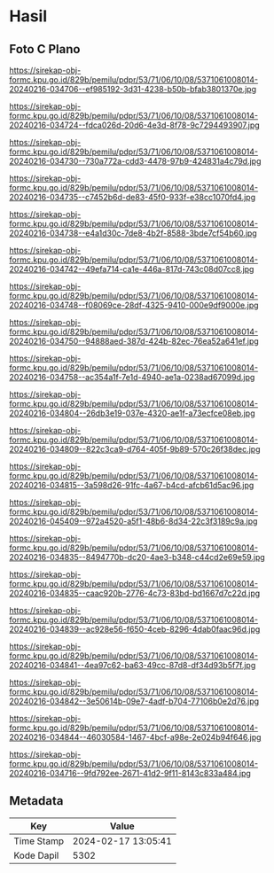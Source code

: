 # Hasil

## Foto C Plano

https://sirekap-obj-formc.kpu.go.id/829b/pemilu/pdpr/53/71/06/10/08/5371061008014-20240216-034706--ef985192-3d31-4238-b50b-bfab3801370e.jpg

https://sirekap-obj-formc.kpu.go.id/829b/pemilu/pdpr/53/71/06/10/08/5371061008014-20240216-034724--fdca026d-20d6-4e3d-8f78-9c7294493907.jpg

https://sirekap-obj-formc.kpu.go.id/829b/pemilu/pdpr/53/71/06/10/08/5371061008014-20240216-034730--730a772a-cdd3-4478-97b9-424831a4c79d.jpg

https://sirekap-obj-formc.kpu.go.id/829b/pemilu/pdpr/53/71/06/10/08/5371061008014-20240216-034735--c7452b6d-de83-45f0-933f-e38cc1070fd4.jpg

https://sirekap-obj-formc.kpu.go.id/829b/pemilu/pdpr/53/71/06/10/08/5371061008014-20240216-034738--e4a1d30c-7de8-4b2f-8588-3bde7cf54b60.jpg

https://sirekap-obj-formc.kpu.go.id/829b/pemilu/pdpr/53/71/06/10/08/5371061008014-20240216-034742--49efa714-ca1e-446a-817d-743c08d07cc8.jpg

https://sirekap-obj-formc.kpu.go.id/829b/pemilu/pdpr/53/71/06/10/08/5371061008014-20240216-034748--f08069ce-28df-4325-9410-000e9df9000e.jpg

https://sirekap-obj-formc.kpu.go.id/829b/pemilu/pdpr/53/71/06/10/08/5371061008014-20240216-034750--94888aed-387d-424b-82ec-76ea52a641ef.jpg

https://sirekap-obj-formc.kpu.go.id/829b/pemilu/pdpr/53/71/06/10/08/5371061008014-20240216-034758--ac354a1f-7e1d-4940-ae1a-0238ad67099d.jpg

https://sirekap-obj-formc.kpu.go.id/829b/pemilu/pdpr/53/71/06/10/08/5371061008014-20240216-034804--26db3e19-037e-4320-ae1f-a73ecfce08eb.jpg

https://sirekap-obj-formc.kpu.go.id/829b/pemilu/pdpr/53/71/06/10/08/5371061008014-20240216-034809--822c3ca9-d764-405f-9b89-570c26f38dec.jpg

https://sirekap-obj-formc.kpu.go.id/829b/pemilu/pdpr/53/71/06/10/08/5371061008014-20240216-034815--3a598d26-91fc-4a67-b4cd-afcb61d5ac96.jpg

https://sirekap-obj-formc.kpu.go.id/829b/pemilu/pdpr/53/71/06/10/08/5371061008014-20240216-045409--972a4520-a5f1-48b6-8d34-22c3f3189c9a.jpg

https://sirekap-obj-formc.kpu.go.id/829b/pemilu/pdpr/53/71/06/10/08/5371061008014-20240216-034835--8494770b-dc20-4ae3-b348-c44cd2e69e59.jpg

https://sirekap-obj-formc.kpu.go.id/829b/pemilu/pdpr/53/71/06/10/08/5371061008014-20240216-034835--caac920b-2776-4c73-83bd-bd1667d7c22d.jpg

https://sirekap-obj-formc.kpu.go.id/829b/pemilu/pdpr/53/71/06/10/08/5371061008014-20240216-034839--ac928e56-f650-4ceb-8296-4dab0faac96d.jpg

https://sirekap-obj-formc.kpu.go.id/829b/pemilu/pdpr/53/71/06/10/08/5371061008014-20240216-034841--4ea97c62-ba63-49cc-87d8-df34d93b5f7f.jpg

https://sirekap-obj-formc.kpu.go.id/829b/pemilu/pdpr/53/71/06/10/08/5371061008014-20240216-034842--3e50614b-09e7-4adf-b704-77106b0e2d76.jpg

https://sirekap-obj-formc.kpu.go.id/829b/pemilu/pdpr/53/71/06/10/08/5371061008014-20240216-034844--46030584-1467-4bcf-a98e-2e024b94f646.jpg

https://sirekap-obj-formc.kpu.go.id/829b/pemilu/pdpr/53/71/06/10/08/5371061008014-20240216-034716--9fd792ee-2671-41d2-9f11-8143c833a484.jpg


## Metadata

| Key        | Value               |
| ---------- | ------------------- |
| Time Stamp | 2024-02-17 13:05:41 |
| Kode Dapil | 5302                |



